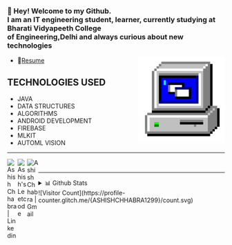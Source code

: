 ### 👋 Hey! Welcome to my Github. <br> I am an IT engineering student, learner, currently studying at Bharati Vidyapeeth College<br> of Engineering,Delhi and always curious about new technologies
<img align="right" alt="GIF" src="https://github.com/deut-erium/deut-erium/blob/master/assets/computer.gif?raw=1" width="200vw" />

- 📝[Resume](https://github.com/ASHISHCHHABRA1299/ASHISHCHHABRA1299/files/5103865/Final_Resume2.pdf)
<!--(https://drive.google.com/file/d/15vJHhFwvNvq8kohf0m72yrTOjvgQvTIN/view?usp=sharing)--!>

 <h2> TECHNOLOGIES USED </h2>
 <ul> <li>JAVA</li> 
      <li>DATA STRUCTURES</li> 
      <li>ALGORITHMS</li> 
      <li>ANDROID DEVELOPMENT</li> 
      <li>FIREBASE</li> 
      <li>MLKIT</li> 
 <li>AUTOML VISION</li>
 </ul>
 <hr>
 <a href="https://www.linkedin.com/in/ashish-chhabra-131104156/"><img align="left" alt="Ashish Chhabra | Linkedin" width="24px" src="https://github.com/TheDudeThatCode/TheDudeThatCode/blob/master/Assets/Linkedin.svg" /></a>
   <a href="https://leetcode.com/chhabraashish123/"><img align="left" alt="Ashish's Leetcode" width="22px" src="https://cdn.jsdelivr.net/npm/simple-icons@v3/icons/leetcode.svg" /></a>
   <a href="mailto:chhabraashish123@gmail.com">
    <img align="left" alt="Ashish Chhabra | Gmail" width="26px" src="https://github.com/TheDudeThatCode/TheDudeThatCode/blob/master/Assets/Gmail.svg" />
  </a>
 <br><hr>
<details>
<summary>📊 Github Stats</summary>

<p align="center"> <img src="https://github-readme-stats.vercel.app/api?username=ASHISHCHHABRA1299&show_icons=true&theme=gotham" alt="ASHISHCHHABRA1299 | Stats" />

</details>

 ![Visitor Count](https://profile-counter.glitch.me/{ASHISHCHHABRA1299}/count.svg)

